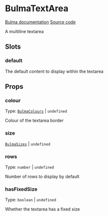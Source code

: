 # BulmaTextArea

[Bulma documentation](https://bulma.io/documentation/form/textarea/)
[Source code](../../src/components/form/BulmaTextArea.vue)

A multiline textarea

## Slots

### default

The default content to display within the textarea

## Props

### colour

Type: [`BulmaColours`](../types/common_types.md#bulmacolours) | `undefined`

Colour of the textarea border

### size

[`BulmaSizes`](../types/common_types.md#bulmasizes) | `undefined`

### rows

Type:  `number` | `undefined`

Number of rows to display by default

### hasFixedSize

Type: `boolean` | `undefined`

Whether the textarea has a fixed size